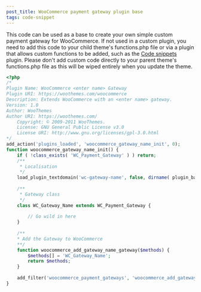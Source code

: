 ```yaml
---
post_title: WooCommerce payment gateway plugin base
tags: code-snippet
---
```


This code can be used as a base to create your own simple custom payment gateway for WooCommerce. If not used in a custom plugin, you need to add this code to your child theme's functions.php file or via a plugin that allows custom functions to be added, such as the [Code snippets](https://wordpress.org/plugins/code-snippets/) plugin. Please don't add custom code directly to your parent theme's functions.php file as this will be wiped entirely when you update the theme.


``` php
<?php
/*
Plugin Name: WooCommerce <enter name> Gateway
Plugin URI: https://woothemes.com/woocommerce
Description: Extends WooCommerce with an <enter name> gateway.
Version: 1.0
Author: WooThemes
Author URI: https://woothemes.com/
	Copyright: © 2009-2011 WooThemes.
	License: GNU General Public License v3.0
	License URI: http://www.gnu.org/licenses/gpl-3.0.html
*/
add_action('plugins_loaded', 'woocommerce_gateway_name_init', 0);
function woocommerce_gateway_name_init() {
	if ( !class_exists( 'WC_Payment_Gateway' ) ) return;
	/**
 	 * Localisation
	 */
	load_plugin_textdomain('wc-gateway-name', false, dirname( plugin_basename( __FILE__ ) ) . '/languages');
    
	/**
 	 * Gateway class
 	 */
	class WC_Gateway_Name extends WC_Payment_Gateway {
	
		// Go wild in here
	}
	
	/**
 	* Add the Gateway to WooCommerce
 	**/
	function woocommerce_add_gateway_name_gateway($methods) {
		$methods[] = 'WC_Gateway_Name';
		return $methods;
	}
	
	add_filter('woocommerce_payment_gateways', 'woocommerce_add_gateway_name_gateway' );
}
```
